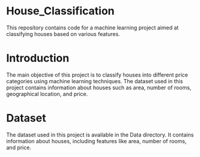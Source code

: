 # House_Classification
This repository contains code for a machine learning project aimed at classifying houses based on various features.
# Introduction
The main objective of this project is to classify houses into different price categories using machine learning techniques. The dataset used in this project contains information about houses such as area, number of rooms, geographical location, and price.
# Dataset
The dataset used in this project is available in the Data directory. It contains information about houses, including features like area, number of rooms, and price.
